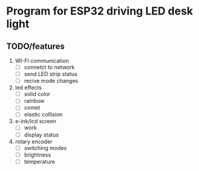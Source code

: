 # Program for ESP32 driving LED desk light
## TODO/features
1. WI-FI communication
   - [ ] connetct to network
   - [ ] send LED strip status
   - [ ] recive mode changes
2. led effects
   - [ ] solid color
   - [ ] rainbow
   - [ ] comet
   - [ ] elastic collision
3. e-ink/lcd screen
   - [ ] work
   - [ ] display status
4. rotary encoder
   - [ ] switching modes
   - [ ] brightness
   - [ ] temperature